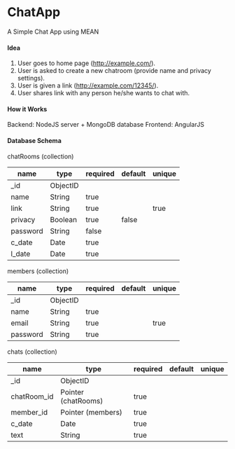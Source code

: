 # ChatApp
A Simple Chat App using MEAN

#### Idea
1. User goes to home page (http://example.com/).
2. User is asked to create a new chatroom (provide name and privacy settings).
3. User is given a link (http://example.com/12345/).
4. User shares link with any person he/she wants to chat with.

#### How it Works
Backend: NodeJS server + MongoDB database
Frontend: AngularJS

#### Database Schema
chatRooms (collection)

name | type        | required | default | unique
---- | ----------- | -------- | ------- | ------
_id  | ObjectID    |          |         |    
name | String      | true     |         |   
link | String      | true     |         | true
privacy  | Boolean | true     | false   |   
password | String  | false    |         |   
c_date   | Date    | true     |         |   
l_date   | Date    | true     |         |   

members (collection)

name | type        | required | default | unique
---- | ----------- | -------- | ------- | ------
_id  | ObjectID    |          |         |    
name | String      | true     |         |   
email | String     | true     |         | true
password | String  | true     |         |   

chats (collection)

name | type        | required | default | unique
---- | ----------- | -------- | ------- | ------
_id  | ObjectID    |          |         |    
chatRoom_id | Pointer (chatRooms)      | true     |         |   
member_id | Pointer (members)     | true     |         |   
c_date | Date  | true     |         |   
text | String  | true     |         |   

